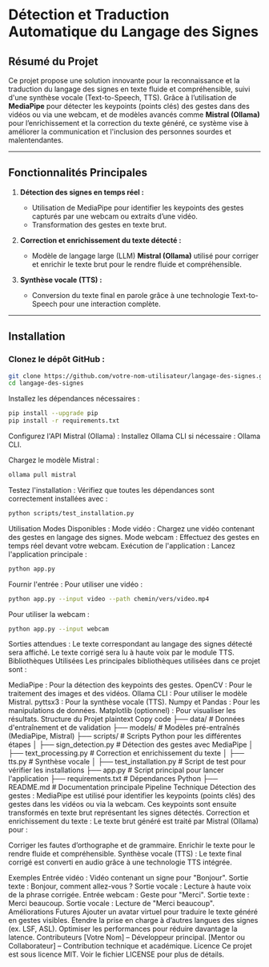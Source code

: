 # **Détection et Traduction Automatique du Langage des Signes**

## **Résumé du Projet**
Ce projet propose une solution innovante pour la reconnaissance et la traduction du langage des signes en texte fluide et compréhensible, suivi d'une synthèse vocale (Text-to-Speech, TTS). Grâce à l’utilisation de **MediaPipe** pour détecter les keypoints (points clés) des gestes dans des vidéos ou via une webcam, et de modèles avancés comme **Mistral (Ollama)** pour l’enrichissement et la correction du texte généré, ce système vise à améliorer la communication et l'inclusion des personnes sourdes et malentendantes.

---

## **Fonctionnalités Principales**
1. **Détection des signes en temps réel :**
   - Utilisation de MediaPipe pour identifier les keypoints des gestes capturés par une webcam ou extraits d’une vidéo.
   - Transformation des gestes en texte brut.

2. **Correction et enrichissement du texte détecté :**
   - Modèle de langage large (LLM) **Mistral (Ollama)** utilisé pour corriger et enrichir le texte brut pour le rendre fluide et compréhensible.

3. **Synthèse vocale (TTS) :**
   - Conversion du texte final en parole grâce à une technologie Text-to-Speech pour une interaction complète.

---

## **Installation**

### **Clonez le dépôt GitHub :**
```bash
git clone https://github.com/votre-nom-utilisateur/langage-des-signes.git
cd langage-des-signes
```
Installez les dépendances nécessaires :
```bash
pip install --upgrade pip
pip install -r requirements.txt
```
Configurez l'API Mistral (Ollama) :
Installez Ollama CLI si nécessaire : Ollama CLI.

Chargez le modèle Mistral :

```bash
ollama pull mistral
```
Testez l'installation :
Vérifiez que toutes les dépendances sont correctement installées avec :

```bash
python scripts/test_installation.py
```
Utilisation
Modes Disponibles :
Mode vidéo : Chargez une vidéo contenant des gestes en langage des signes.
Mode webcam : Effectuez des gestes en temps réel devant votre webcam.
Exécution de l'application :
Lancez l'application principale :

```bash
python app.py
```
Fournir l'entrée :
Pour utiliser une vidéo :
```bash
python app.py --input video --path chemin/vers/video.mp4
```
Pour utiliser la webcam :
```bash
python app.py --input webcam
```
Sorties attendues :
Le texte correspondant au langage des signes détecté sera affiché.
Le texte corrigé sera lu à haute voix par le module TTS.
Bibliothèques Utilisées
Les principales bibliothèques utilisées dans ce projet sont :

MediaPipe : Pour la détection des keypoints des gestes.
OpenCV : Pour le traitement des images et des vidéos.
Ollama CLI : Pour utiliser le modèle Mistral.
pyttsx3 : Pour la synthèse vocale (TTS).
Numpy et Pandas : Pour les manipulations de données.
Matplotlib (optionnel) : Pour visualiser les résultats.
Structure du Projet
plaintext
Copy code
├── data/                    # Données d'entraînement et de validation
├── models/                  # Modèles pré-entraînés (MediaPipe, Mistral)
├── scripts/                 # Scripts Python pour les différentes étapes
│   ├── sign_detection.py    # Détection des gestes avec MediaPipe
│   ├── text_processing.py   # Correction et enrichissement du texte
│   ├── tts.py               # Synthèse vocale
│   ├── test_installation.py # Script de test pour vérifier les installations
├── app.py                   # Script principal pour lancer l'application
├── requirements.txt         # Dépendances Python
├── README.md                # Documentation principale
Pipeline Technique
Détection des gestes :
MediaPipe est utilisé pour identifier les keypoints (points clés) des gestes dans les vidéos ou via la webcam.
Ces keypoints sont ensuite transformés en texte brut représentant les signes détectés.
Correction et enrichissement du texte :
Le texte brut généré est traité par Mistral (Ollama) pour :

Corriger les fautes d’orthographe et de grammaire.
Enrichir le texte pour le rendre fluide et compréhensible.
Synthèse vocale (TTS) :
Le texte final corrigé est converti en audio grâce à une technologie TTS intégrée.

Exemples
Entrée vidéo :
Vidéo contenant un signe pour "Bonjour".
Sortie texte : Bonjour, comment allez-vous ?
Sortie vocale : Lecture à haute voix de la phrase corrigée.
Entrée webcam :
Geste pour "Merci".
Sortie texte : Merci beaucoup.
Sortie vocale : Lecture de "Merci beaucoup".
Améliorations Futures
Ajouter un avatar virtuel pour traduire le texte généré en gestes visibles.
Étendre la prise en charge à d’autres langues des signes (ex. LSF, ASL).
Optimiser les performances pour réduire davantage la latence.
Contributeurs
[Votre Nom] – Développeur principal.
[Mentor ou Collaborateur] – Contribution technique et académique.
Licence
Ce projet est sous licence MIT. Voir le fichier LICENSE pour plus de détails.
